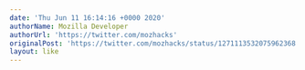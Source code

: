 ```yaml
---
date: 'Thu Jun 11 16:14:16 +0000 2020'
authorName: Mozilla Developer
authorUrl: 'https://twitter.com/mozhacks'
originalPost: 'https://twitter.com/mozhacks/status/1271113532075962368'
layout: like
---
```

